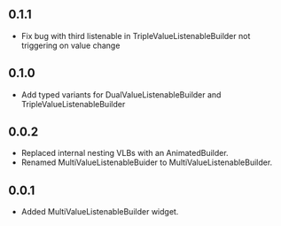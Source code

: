 ## 0.1.1

* Fix bug with third listenable in TripleValueListenableBuilder not triggering on value change

## 0.1.0

* Add typed variants for DualValueListenableBuilder and TripleValueListenableBuilder

## 0.0.2

* Replaced internal nesting VLBs with an AnimatedBuilder.
* Renamed MultiValueListenableBuider to MultiValueListenableBuilder.

## 0.0.1

* Added MultiValueListenableBuilder widget.
